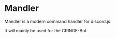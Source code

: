 # Mandler
Mandler is a modern command handler for discord.js.

It will mainly be used for the CRINGE-Bot.